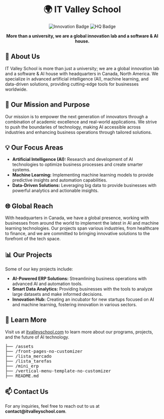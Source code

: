 <h1 align="center">🌍 IT Valley School</h1>

<p align="center">
  <img src="https://img.shields.io/badge/Innovation-AI%20Lab-blue" alt="Innovation Badge">
  <img src="https://img.shields.io/badge/Headquarters-Canada-important" alt="HQ Badge">
</p>

<p align="center">
  <strong>More than a university, we are a global innovation lab and a software & AI house.</strong>
</p>

<h2>📌 About Us</h2>
<p>
  IT Valley School is more than just a university; we are a global innovation lab and a software & AI house with headquarters in Canada, North America. We specialize in advanced artificial intelligence (AI), machine learning, and data-driven solutions, providing cutting-edge tools for businesses worldwide. 
</p>

<h2>🚀 Our Mission and Purpose</h2>
<p>
  Our mission is to empower the next generation of innovators through a combination of academic excellence and real-world applications. We strive to push the boundaries of technology, making AI accessible across industries and enhancing business operations through tailored solutions.
</p>

<h2>💡 Our Focus Areas</h2>
<ul>
  <li><strong>Artificial Intelligence (AI):</strong> Research and development of AI technologies to optimize business processes and create smarter systems.</li>
  <li><strong>Machine Learning:</strong> Implementing machine learning models to provide predictive insights and automation capabilities.</li>
  <li><strong>Data-Driven Solutions:</strong> Leveraging big data to provide businesses with powerful analytics and actionable insights.</li>
</ul>

<h2>🌐 Global Reach</h2>
<p>
  With headquarters in Canada, we have a global presence, working with businesses from around the world to implement the latest in AI and machine learning technologies. Our projects span various industries, from healthcare to finance, and we are committed to bringing innovative solutions to the forefront of the tech space.
</p>

<h2>📊 Our Projects</h2>
<p>
  Some of our key projects include:
</p>
<ul>
  <li><strong>AI-Powered ERP Solutions:</strong> Streamlining business operations with advanced AI and automation tools.</li>
  <li><strong>Smart Data Analytics:</strong> Providing businesses with the tools to analyze large datasets and make informed decisions.</li>
  <li><strong>Innovation Hub:</strong> Creating an incubator for new startups focused on AI and machine learning, fostering innovation in various sectors.</li>
</ul>

<h2>🔗 Learn More</h2>
<p>
  Visit us at <a href="https://www.itvalleyschool.com" target="_blank">itvalleyschool.com</a> to learn more about our programs, projects, and the future of AI technology.
</p>

<pre>
├── /assets
├── /front-pages-no-customizer
├── /lista_mercado
├── /lista_tarefas
├── /mini_erp
├── /vertical-menu-template-no-customizer
├── README.md
</pre>

<h2>📫 Contact Us</h2>
<p>
  For any inquiries, feel free to reach out to us at <strong>contact@itvalleyschool.com</strong>.
</p>
